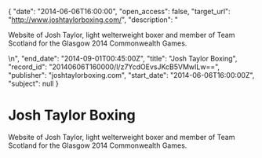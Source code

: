 {
  "date": "2014-06-06T16:00:00", 
  "open_access": false, 
  "target_url": "http://www.joshtaylorboxing.com/", 
  "description": "<p>Website of Josh Taylor, light welterweight boxer and member of Team Scotland for the Glasgow 2014 Commonwealth Games.</p>\n", 
  "end_date": "2014-09-01T00:45:00Z", 
  "title": "Josh Taylor Boxing", 
  "record_id": "20140606T160000/l/z7YcdOEvsJKcB5VMwILw==", 
  "publisher": "joshtaylorboxing.com", 
  "start_date": "2014-06-06T16:00:00Z", 
  "subject": null
}

# Josh Taylor Boxing

<p>Website of Josh Taylor, light welterweight boxer and member of Team Scotland for the Glasgow 2014 Commonwealth Games.</p>
